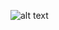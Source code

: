 ![alt text](https://wallpaperhd.wiki/wp-content/uploads/cyberpunk-wallpaper-4k-cyberpunk-wallpaper-4k-cyberpunk-wallpaper-4k-cyberpunk-city-wallpaper.jpg)
